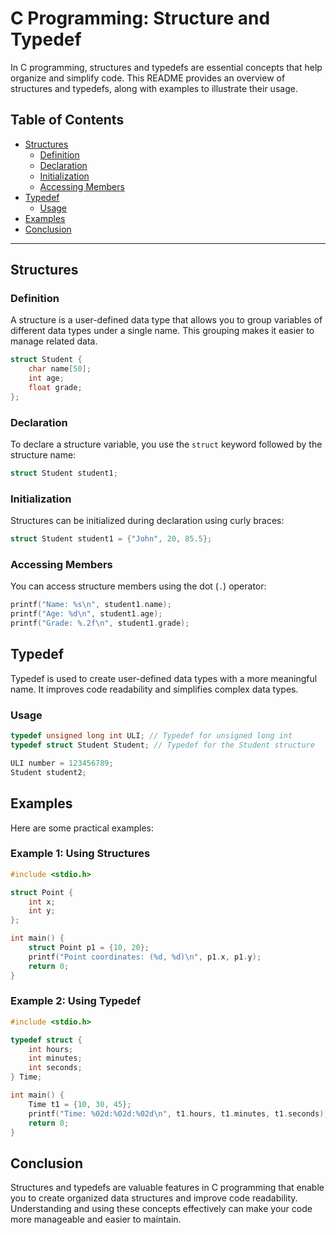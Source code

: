 # C Programming: Structure and Typedef

In C programming, structures and typedefs are essential concepts that help organize and simplify code. This README provides an overview of structures and typedefs, along with examples to illustrate their usage.

## Table of Contents
- [Structures](#structures)
  - [Definition](#definition)
  - [Declaration](#declaration)
  - [Initialization](#initialization)
  - [Accessing Members](#accessing-members)
- [Typedef](#typedef)
  - [Usage](#usage)
- [Examples](#examples)
- [Conclusion](#conclusion)

---

## Structures

### Definition

A structure is a user-defined data type that allows you to group variables of different data types under a single name. This grouping makes it easier to manage related data.

```c
struct Student {
    char name[50];
    int age;
    float grade;
};
```

### Declaration

To declare a structure variable, you use the `struct` keyword followed by the structure name:

```c
struct Student student1;
```

### Initialization

Structures can be initialized during declaration using curly braces:

```c
struct Student student1 = {"John", 20, 85.5};
```

### Accessing Members

You can access structure members using the dot (`.`) operator:

```c
printf("Name: %s\n", student1.name);
printf("Age: %d\n", student1.age);
printf("Grade: %.2f\n", student1.grade);
```

## Typedef

Typedef is used to create user-defined data types with a more meaningful name. It improves code readability and simplifies complex data types.

### Usage

```c
typedef unsigned long int ULI; // Typedef for unsigned long int
typedef struct Student Student; // Typedef for the Student structure

ULI number = 123456789;
Student student2;
```

## Examples

Here are some practical examples:

### Example 1: Using Structures

```c
#include <stdio.h>

struct Point {
    int x;
    int y;
};

int main() {
    struct Point p1 = {10, 20};
    printf("Point coordinates: (%d, %d)\n", p1.x, p1.y);
    return 0;
}
```

### Example 2: Using Typedef

```c
#include <stdio.h>

typedef struct {
    int hours;
    int minutes;
    int seconds;
} Time;

int main() {
    Time t1 = {10, 30, 45};
    printf("Time: %02d:%02d:%02d\n", t1.hours, t1.minutes, t1.seconds);
    return 0;
}
```

## Conclusion

Structures and typedefs are valuable features in C programming that enable you to create organized data structures and improve code readability. Understanding and using these concepts effectively can make your code more manageable and easier to maintain.
